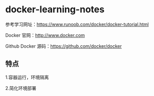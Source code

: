 # docker-learning-notes
参考学习网址：https://www.runoob.com/docker/docker-tutorial.html

Docker 官网：http://www.docker.com

Github Docker 源码：https://github.com/docker/docker
## 特点
1.容器运行，环境隔离

2.简化环境部署

